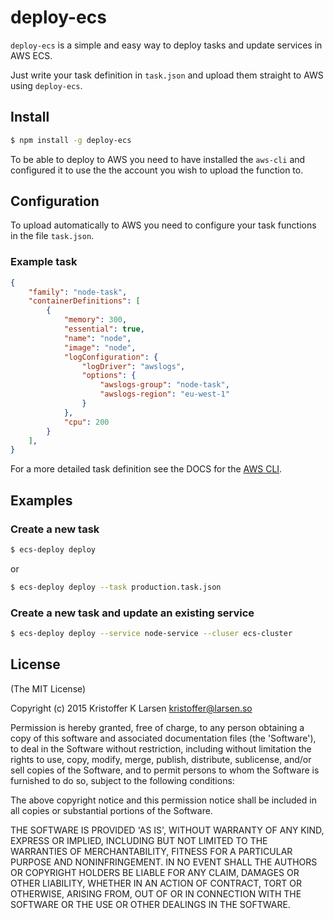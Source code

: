 # deploy-ecs

`deploy-ecs` is a simple and easy way to deploy tasks and update services in AWS ECS.

Just write your task definition in `task.json` and upload them straight to AWS using `deploy-ecs`.

## Install

```sh
$ npm install -g deploy-ecs
```

To be able to deploy to AWS you need to have installed the `aws-cli` and configured it to use the the account you wish to upload the function to.

## Configuration

To upload automatically to AWS you need to configure your task functions in the file `task.json`.

### Example task

```json
{
    "family": "node-task",
    "containerDefinitions": [
        {
            "memory": 300,
            "essential": true,
            "name": "node",
            "image": "node",
            "logConfiguration": {
                "logDriver": "awslogs",
                "options": {
                    "awslogs-group": "node-task",
                    "awslogs-region": "eu-west-1"
                }
            },
            "cpu": 200
        }
    ],
}
```

For a more detailed task definition see the DOCS for the [AWS CLI](http://docs.aws.amazon.com/cli/latest/reference/ecs/register-task-definition.html).

## Examples


### Create a new task

```sh
$ ecs-deploy deploy
```

or

```sh
$ ecs-deploy deploy --task production.task.json
```


### Create a new task and update an existing service

```sh
$ ecs-deploy deploy --service node-service --cluser ecs-cluster
```


## License

(The MIT License)

Copyright (c) 2015 Kristoffer K Larsen <kristoffer@larsen.so>

Permission is hereby granted, free of charge, to any person obtaining a copy of this software and associated documentation files (the 'Software'), to deal in the Software without restriction, including without limitation the rights to use, copy, modify, merge, publish, distribute, sublicense, and/or sell copies of the Software, and to permit persons to whom the Software is furnished to do so, subject to the following conditions:

The above copyright notice and this permission notice shall be included in all copies or substantial portions of the Software.

THE SOFTWARE IS PROVIDED 'AS IS', WITHOUT WARRANTY OF ANY KIND, EXPRESS OR IMPLIED, INCLUDING BUT NOT LIMITED TO THE WARRANTIES OF MERCHANTABILITY, FITNESS FOR A PARTICULAR PURPOSE AND NONINFRINGEMENT. IN NO EVENT SHALL THE AUTHORS OR COPYRIGHT HOLDERS BE LIABLE FOR ANY CLAIM, DAMAGES OR OTHER LIABILITY, WHETHER IN AN ACTION OF CONTRACT, TORT OR OTHERWISE, ARISING FROM, OUT OF OR IN CONNECTION WITH THE SOFTWARE OR THE USE OR OTHER DEALINGS IN THE SOFTWARE.
